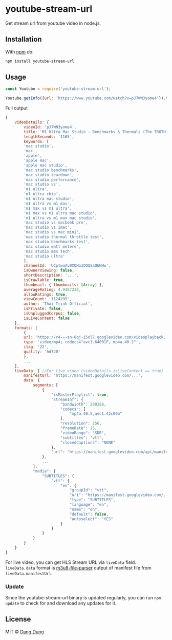 # youtube-stream-url

Get stream url from youtube video in node.js.

## Installation

With [npm](https://www.npmjs.com/) do:

``` sh
npm install youtube-stream-url
```

## Usage

``` js
const Youtube = require('youtube-stream-url');

Youtube.getInfo({url: 'https://www.youtube.com/watch?v=pJ7WN3yome4'}).then(video => console.log(video));
```

Full output

```js
{ 
    videoDetails: {
        videoId: 'pJ7WN3yome4',
        title: 'M1 Ultra Mac Studio - Benchmarks & Thermals (The TRUTH!)',
        lengthSeconds: '1165',
        keywords: [
        'mac studio',
        'mac',
        'apple',
        'apple mac',
        'apple mac studio',
        'mac studio benchmarks',
        'mac studio teardown',
        'mac studio perfornance',
        'mac studio vs',
        'm1 ultra',
        'm1 ultra chip',
        'm1 ultra mac studio',
        'm1 ultra vs m1 max',
        'm1 max vs m1 ultra',
        'm1 max vs m1 ultra mac studio',
        'm1 ultra vs m1 max mac studio',
        'mac studio vs macbook pro',
        'mac studio vs imac',
        'mac studio vs mac mini',
        'mac studio thermal throttle test',
        'mac studio benchmarks test',
        'mac studio watt metere',
        'mac studio max tech',
        'mac studio ultra'
        ],
        channelId: 'UCptwuAv0XQHo1OQUSaO6NHw',
        isOwnerViewing: false,
        shortDescription: '...',
        isCrawlable: true,
        thumbnail: { thumbnails: [Array] },
        averageRating: 4.9487238,
        allowRatings: true,
        viewCount: '1124295',
        author: 'Thái Trinh Official',
        isPrivate: false,
        isUnpluggedCorpus: false,
        isLiveContent: false
    },
    formats: [
        {
        url: 'https://r4---sn-8qj-i5ol7.googlevideo.com/videoplayback...',
        type: 'video/mp4; codecs="avc1.64001F, mp4a.40.2"',
        itag: '22',
        quality: 'hd720'
        },
        ...
    ],
    liveData: { //For live video (videoDetails.isLiveContent == true)
        manifestUrl: 'https://manifest.googlevideo.com/...',
        data: {
            segments: [
                {
                    "isMasterPlaylist": true,
                    "streamInf": {
                        "bandwidth": 290288,
                        "codecs": [
                            "mp4a.40.5,avc1.42c00b"
                        ],
                        "resolution": 256,
                        "frameRate": 15,
                        "videoRange": "SDR",
                        "subtitles": "vtt",
                        "closedCaptions": "NONE"
                    },
                    "url": "https://manifest.googlevideo.com/api/manifest/hls_playlist/.../playlist/index.m3u8"
                },
                ...
            ],
            "media": {
                "SUBTITLES": {
                    "vtt": {
                        "en": {
                            "groupId": "vtt",
                            "uri": "https://manifest.googlevideo.com/...",
                            "type": "SUBTITLES",
                            "language": "en",
                            "name": "en",
                            "default": false,
                            "autoselect": "YES"
                        }
                    }
                }
            }
        }
    }
}
```

For live video, you can get HLS Stream URL via `liveData` field. `liveData.data` format is [m3u8-file-parser](https://npm.io/package/m3u8-file-parser) output of manifest file from `liveData.manifestUrl`.


### Update			
Since the youtube-stream-url binary is updated regularly, you can run `npm update` to check for and download any updates for it.		

## License

MIT © [Dang Dung](https://github.com/dangdungcntt)
